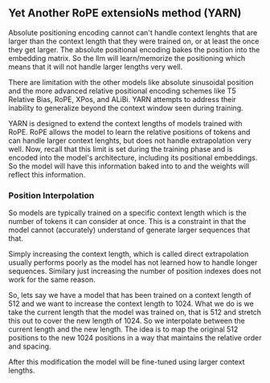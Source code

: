 ## Yet Another RoPE extensioNs method (YARN)
Absolute positioning encoding cannot can't handle context lenghts that are
larger than the context length that they were trained on, or at least the once
they get larger. The absolute positional encoding bakes the position into the
embedding matrix. So the llm will learn/memorize the positioning which means
that it will not handle larger lengths very well.

There are limitation with the other models like absolute sinusoidal position
and the more advanced relative positional encoding schemes like T5 Relative
Bias, RoPE, XPos, and ALiBi. YARN attempts to address their inability to
generalize beyond the context window seen during training.

YARN is designed to extend the context lengths of models trained with RoPE.
RoPE allows the model to learn the relative positions of tokens and can handle
larger context lenghts, but does not handle extrapolation very well.
Now, recall that this limit is set during the training phase and is encoded into
the model's architecture, including its positional embeddings. So the model
will have this information baked into to and the weights will reflect this
information. 

### Position Interpolation
So models are typically trained on a specific context length which is the number
of tokens it can consider at once. This is a constraint in that the model
cannot (accurately) understand of generate larger sequences that that.

Simply increasing the context length, which is called direct extrapolation
usually performs poorly as the model has not learned how to handle longer
sequences. Similary just increasing the number of position indexes does not
work for the same reason.

So, lets say we have a model that has been trained on a context length of 512
and we want to increase the context length to 1024.
What we do is we take the current length that the model was trained on, that is
512 and stretch this out to cover the new length of 1024. So we interpolate
between the current length and the new length. The idea is to map the original
512 positions to the new 1024 positions in a way that maintains the relative
order and spacing.

After this modification the model will be fine-tuned using larger context
lengths.

[paper]: https://arxiv.org/pdf/2309.00071v1.pdf
